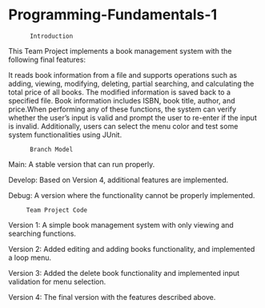 # Programming-Fundamentals-1
          Introduction
This Team Project implements a book management system with the following final features:

It reads book information from a file and supports operations such as adding, viewing, modifying, deleting, partial searching, and calculating the total price of all books. 
The modified information is saved back to a specified file. Book information includes ISBN, book title, author, and price.When performing any of these functions, the system can verify whether the user’s input is valid and prompt the user to re-enter if the input is invalid. 
Additionally, users can select the menu color and test some system functionalities using JUnit.

          Branch Model
          
Main: A stable version that can run properly.

Develop: Based on Version 4, additional features are implemented.

Debug: A version where the functionality cannot be properly implemented.

         Team Project Code
Version 1: A simple book management system with only viewing and searching functions.

Version 2: Added editing and adding books functionality, and implemented a loop menu.

Version 3: Added the delete book functionality and implemented input validation for menu selection.

Version 4: The final version with the features described above.
